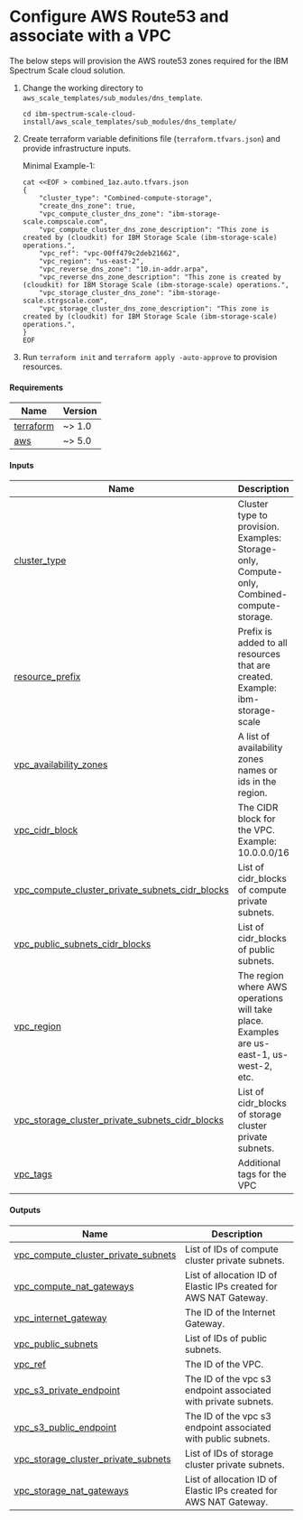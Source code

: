 # Configure AWS Route53 and associate with a VPC

The below steps will provision the AWS route53 zones required for the IBM Spectrum Scale cloud solution.

1. Change the working directory to `aws_scale_templates/sub_modules/dns_template`.

    ```cli
    cd ibm-spectrum-scale-cloud-install/aws_scale_templates/sub_modules/dns_template/
    ```

2. Create terraform variable definitions file (`terraform.tfvars.json`) and provide infrastructure inputs.

    Minimal Example-1:

    ```cli
    cat <<EOF > combined_1az.auto.tfvars.json
    {
	    "cluster_type": "Combined-compute-storage",
	    "create_dns_zone": true,
    	"vpc_compute_cluster_dns_zone": "ibm-storage-scale.compscale.com",
	    "vpc_compute_cluster_dns_zone_description": "This zone is created by (cloudkit) for IBM Storage Scale (ibm-storage-scale) operations.",
	    "vpc_ref": "vpc-00ff479c2deb21662",
    	"vpc_region": "us-east-2",
    	"vpc_reverse_dns_zone": "10.in-addr.arpa",
	    "vpc_reverse_dns_zone_description": "This zone is created by (cloudkit) for IBM Storage Scale (ibm-storage-scale) operations.",
	    "vpc_storage_cluster_dns_zone": "ibm-storage-scale.strgscale.com",
	    "vpc_storage_cluster_dns_zone_description": "This zone is created by (cloudkit) for IBM Storage Scale (ibm-storage-scale) operations.",
    }
    EOF
    ```

3. Run `terraform init` and `terraform apply -auto-approve` to provision resources.

<!-- BEGIN_TF_DOCS -->
#### Requirements

| Name | Version |
|------|---------|
| <a name="requirement_terraform"></a> [terraform](#requirement_terraform) | ~> 1.0 |
| <a name="requirement_aws"></a> [aws](#requirement_aws) | ~> 5.0 |

#### Inputs

| Name | Description | Type |
|------|-------------|------|
| <a name="input_cluster_type"></a> [cluster_type](#input_cluster_type) | Cluster type to provision. Examples: Storage-only, Compute-only, Combined-compute-storage. | `string` |
| <a name="input_resource_prefix"></a> [resource_prefix](#input_resource_prefix) | Prefix is added to all resources that are created. Example: ibm-storage-scale | `string` |
| <a name="input_vpc_availability_zones"></a> [vpc_availability_zones](#input_vpc_availability_zones) | A list of availability zones names or ids in the region. | `list(string)` |
| <a name="input_vpc_cidr_block"></a> [vpc_cidr_block](#input_vpc_cidr_block) | The CIDR block for the VPC. Example: 10.0.0.0/16 | `string` |
| <a name="input_vpc_compute_cluster_private_subnets_cidr_blocks"></a> [vpc_compute_cluster_private_subnets_cidr_blocks](#input_vpc_compute_cluster_private_subnets_cidr_blocks) | List of cidr_blocks of compute private subnets. | `list(string)` |
| <a name="input_vpc_public_subnets_cidr_blocks"></a> [vpc_public_subnets_cidr_blocks](#input_vpc_public_subnets_cidr_blocks) | List of cidr_blocks of public subnets. | `list(string)` |
| <a name="input_vpc_region"></a> [vpc_region](#input_vpc_region) | The region where AWS operations will take place. Examples are us-east-1, us-west-2, etc. | `string` |
| <a name="input_vpc_storage_cluster_private_subnets_cidr_blocks"></a> [vpc_storage_cluster_private_subnets_cidr_blocks](#input_vpc_storage_cluster_private_subnets_cidr_blocks) | List of cidr_blocks of storage cluster private subnets. | `list(string)` |
| <a name="input_vpc_tags"></a> [vpc_tags](#input_vpc_tags) | Additional tags for the VPC | `map(string)` |

#### Outputs

| Name | Description |
|------|-------------|
| <a name="output_vpc_compute_cluster_private_subnets"></a> [vpc_compute_cluster_private_subnets](#output_vpc_compute_cluster_private_subnets) | List of IDs of compute cluster private subnets. |
| <a name="output_vpc_compute_nat_gateways"></a> [vpc_compute_nat_gateways](#output_vpc_compute_nat_gateways) | List of allocation ID of Elastic IPs created for AWS NAT Gateway. |
| <a name="output_vpc_internet_gateway"></a> [vpc_internet_gateway](#output_vpc_internet_gateway) | The ID of the Internet Gateway. |
| <a name="output_vpc_public_subnets"></a> [vpc_public_subnets](#output_vpc_public_subnets) | List of IDs of public subnets. |
| <a name="output_vpc_ref"></a> [vpc_ref](#output_vpc_ref) | The ID of the VPC. |
| <a name="output_vpc_s3_private_endpoint"></a> [vpc_s3_private_endpoint](#output_vpc_s3_private_endpoint) | The ID of the vpc s3 endpoint associated with private subnets. |
| <a name="output_vpc_s3_public_endpoint"></a> [vpc_s3_public_endpoint](#output_vpc_s3_public_endpoint) | The ID of the vpc s3 endpoint associated with public subnets. |
| <a name="output_vpc_storage_cluster_private_subnets"></a> [vpc_storage_cluster_private_subnets](#output_vpc_storage_cluster_private_subnets) | List of IDs of storage cluster private subnets. |
| <a name="output_vpc_storage_nat_gateways"></a> [vpc_storage_nat_gateways](#output_vpc_storage_nat_gateways) | List of allocation ID of Elastic IPs created for AWS NAT Gateway. |
<!-- END_TF_DOCS -->
